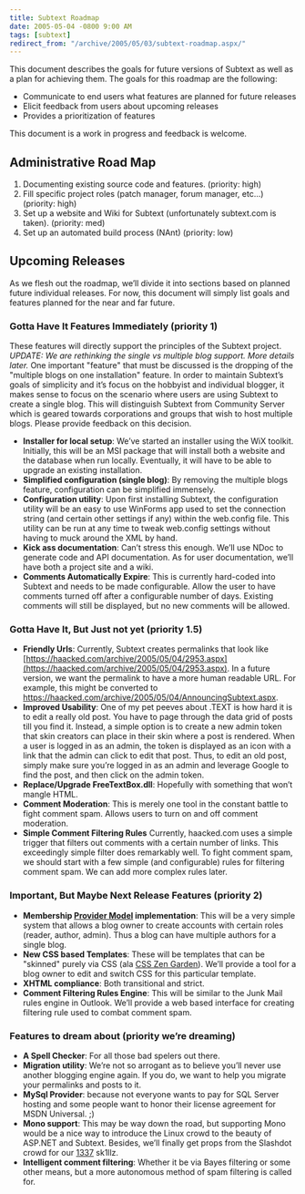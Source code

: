 ```yaml
---
title: Subtext Roadmap
date: 2005-05-04 -0800 9:00 AM
tags: [subtext]
redirect_from: "/archive/2005/05/03/subtext-roadmap.aspx/"
---
```


This document describes the goals for future versions of Subtext as well
as a plan for achieving them. The goals for this roadmap are the
following:

-   Communicate to end users what features are planned for future
    releases
-   Elicit feedback from users about upcoming releases
-   Provides a prioritization of features

This document is a work in progress and feedback is welcome.

Administrative Road Map
-----------------------

1.  Documenting existing source code and features. (priority: high)
2.  Fill specific project roles (patch manager, forum manager, etc...)
    (priority: high)
3.  Set up a website and Wiki for Subtext (unfortunately subtext.com is
    taken). (priority: med)
4.  Set up an automated build process (NAnt) (priority: low)

Upcoming Releases
-----------------

As we flesh out the roadmap, we’ll divide it into sections based on
planned future individual releases. For now, this document will simply
list goals and features planned for the near and far future.

### Gotta Have It Features Immediately (priority 1)

These features will directly support the principles of the Subtext
project. *UPDATE: We are rethinking the single vs multiple blog support.
More details later.* One important "feature" that must be discussed is
the dropping of the "multiple blogs on one installation" feature. In
order to maintain Subtext’s goals of simplicity and it’s focus on the
hobbyist and individual blogger, it makes sense to focus on the scenario
where users are using Subtext to create a single blog. This will
distinguish Subtext from Community Server which is geared towards
corporations and groups that wish to host multiple blogs. Please provide
feedback on this decision.

-   **Installer for local setup**: We’ve started an installer using the
    WiX toolkit. Initially, this will be an MSI package that will
    install both a website and the database when run locally.
    Eventually, it will have to be able to upgrade an existing
    installation.
-   **Simplified configuration (single blog)**: By removing the multiple
    blogs feature, configuration can be simplified immensely.
-   **Configuration utility**: Upon first installing Subtext, the
    configuration utility will be an easy to use WinForms app used to
    set the connection string (and certain other settings if any) within
    the web.config file. This utility can be run at any time to tweak
    web.config settings without having to muck around the XML by hand.
-   **Kick ass documentation**: Can’t stress this enough. We’ll use NDoc
    to generate code and API documentation. As for user documentation,
    we’ll have both a project site and a wiki.
-   **Comments Automatically Expire**: This is currently hard-coded into
    Subtext and needs to be made configurable. Allow the user to have
    comments turned off after a configurable number of days. Existing
    comments will still be displayed, but no new comments will be
    allowed.

### Gotta Have It, But Just not yet (priority 1.5)

-   **Friendly Urls**: Currently, Subtext creates permalinks that look
    like
    [https://haacked.com/archive/2005/05/04/2953.aspx](https://haacked.com/archive/2005/05/04/2953.aspx).
    In a future version, we want the permalink to have a more human
    readable URL. For example, this might be converted to
    https://haacked.com/archive/2005/05/04/AnnouncingSubtext.aspx.
-   **Improved Usability**: One of my pet peeves about .TEXT is how hard
    it is to edit a really old post. You have to page through the data
    grid of posts till you find it. Instead, a simple option is to
    create a new admin token that skin creators can place in their skin
    where a post is rendered. When a user is logged in as an admin, the
    token is displayed as an icon with a link that the admin can click
    to edit that post. Thus, to edit an old post, simply make sure
    you’re logged in as an admin and leverage Google to find the post,
    and then click on the admin token.
-   **Replace/Upgrade FreeTextBox.dll**: Hopefully with something that
    won’t mangle HTML.
-   **Comment Moderation**: This is merely one tool in the constant
    battle to fight comment spam. Allows users to turn on and off
    comment moderation.
-   **Simple Comment Filtering Rules** Currently, haacked.com uses a
    simple trigger that filters out comments with a certain number of
    links. This exceedingly simple filter does remarkably well. To fight
    comment spam, we should start with a few simple (and configurable)
    rules for filtering comment spam. We can add more complex rules
    later.

### Important, But Maybe Next Release Features (priority 2)

-   **Membership [Provider
    Model](http://msdn.microsoft.com/library/default.asp?url=/library/en-us/dnaspnet/html/asp02182004.asp)
    implementation**: This will be a very simple system that allows a
    blog owner to create accounts with certain roles (reader, author,
    admin). Thus a blog can have multiple authors for a single blog.
-   **New CSS based Templates**: These will be templates that can be
    "skinned" purely via CSS (ala [CSS Zen
    Garden](http://www.csszengarden.com/)). We’ll provide a tool for a
    blog owner to edit and switch CSS for this particular template.
-   **XHTML compliance**: Both transitional and strict.
-   **Comment Filtering Rules Engine**: This will be similar to the Junk
    Mail rules engine in Outlook. We’ll provide a web based interface
    for creating filtering rule used to combat comment spam.

### Features to dream about (priority we’re dreaming)

-   **A Spell Checker**: For all those bad spelers out there.
-   **Migration utility**: We’re not so arrogant as to believe you’ll
    never use another blogging engine again. If you do, we want to help
    you migrate your permalinks and posts to it.
-   **MySql Provider**: because not everyone wants to pay for SQL Server
    hosting and some people want to honor their license agreement for
    MSDN Universal. ;)
-   **Mono support**: This may be way down the road, but supporting Mono
    would be a nice way to introduce the Linux crowd to the beauty of
    ASP.NET and Subtext. Besides, we’ll finally get props from the
    Slashdot crowd for our
    [1337](http://www.urbandictionary.com/define.php?term=1337) sk1llz.
-   **Intelligent comment filtering**: Whether it be via Bayes filtering
    or some other means, but a more autonomous method of spam filtering
    is called for.

